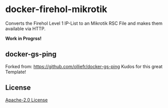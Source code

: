 # docker-firehol-mikrotik
Converts the Firehol Level 1 IP-List to an Mikrotik RSC File and makes them available via HTTP.

**Work in Progrss!**

## docker-gs-ping
Forked from: https://github.com/olliefr/docker-gs-ping
Kudos for this great Template!

## License

[Apache-2.0 License](LICENSE)
